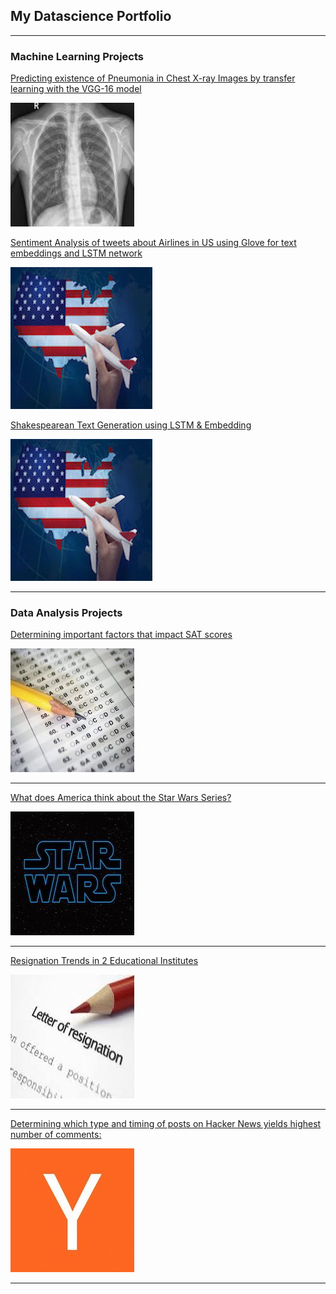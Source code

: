 ## My Datascience Portfolio

---
### Machine Learning Projects 
[Predicting existence of Pneumonia in Chest X-ray Images by transfer learning with the VGG-16 model](https://github.com/sheikanees/ChestXray/blob/master/Untitled.ipynb)  

<img src="images/xray.jpeg?raw=true"/>

[Sentiment Analysis of tweets about Airlines in US using Glove for text embeddings and LSTM network](https://github.com/sheikanees/SentimentClassificationAirlineTweets/blob/master/Untitled.ipynb)  

<img src="images/airliens.jpg?raw=true"/>

[Shakespearean Text Generation using LSTM & Embedding](https://github.com/sheikanees/Shakespearean-Text-Generation/blob/master/Shakespearean_Text_Generation_using_LSTM_%26_Embedding.ipynb)  

<img src="images/airliens.jpg?raw=true"/>

---
### Data Analysis Projects 

[Determining important factors that impact SAT scores](https://github.com/sheikanees/SATscores_demographics_correlations/blob/master/Correlations%20between%20SAT%20scores%20and%20Demographics/correlationsSAT.ipynb)

<img src="images/SAT scores.jpg?raw=true"/>

---
[What does America think about the Star Wars Series?](https://github.com/sheikanees/americans_Star_Wars/blob/master/Basics.ipynb)

<img src="images/starwars.jpg?raw=true"/>

---
[Resignation Trends in 2 Educational Institutes](https://github.com/sheikanees/resignation_trends_education/blob/master/Basics.ipynb)

<img src="images/resignation.jpg?raw=true"/>

---
[Determining which type and timing of posts on Hacker News yields highest number of comments:](https://github.com/sheikanees/hacker_news_post/blob/master/HackerNews.ipynb)

<img src="images/hackernews.jpg?raw=true"/> 
 
---
